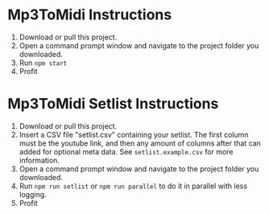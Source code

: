 # Mp3ToMidi Instructions
1. Download or pull this project.
2. Open a command prompt window and navigate to the project folder you downloaded.
3. Run `npm start`
4. Profit

# Mp3ToMidi Setlist Instructions
1. Download or pull this project.
2. Insert a CSV file "setlist.csv" containing your setlist. The first column must be the youtube link, and then any amount of columns after that can added for optional meta data. See `setlist.example.csv` for more information.
3. Open a command prompt window and navigate to the project folder you downloaded.
4. Run `npm run setlist` or `npm run parallel` to do it in parallel with less logging.
5. Profit
